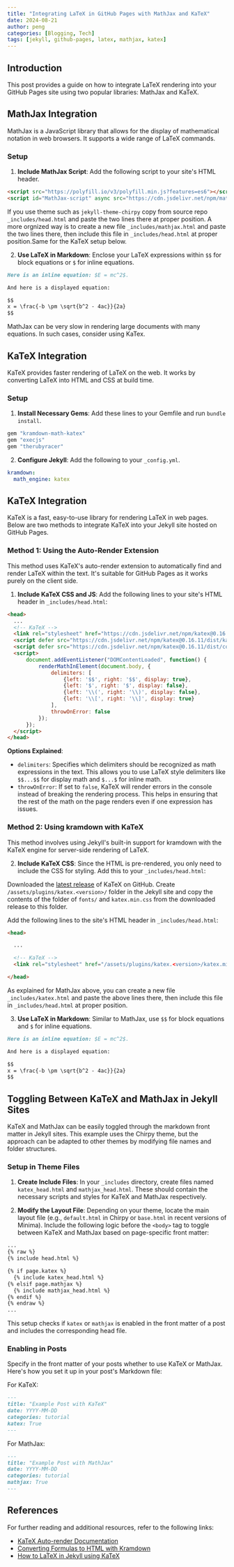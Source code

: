 ```yaml
---
title: "Integrating LaTeX in GitHub Pages with MathJax and KaTeX"
date: 2024-08-21
author: peng
categories: [Blogging, Tech]
tags: [jekyll, github-pages, latex, mathjax, katex]
---
```


## Introduction

This post provides a guide on how to integrate LaTeX rendering into your GitHub Pages site using two popular libraries: MathJax and KaTeX.

## MathJax Integration

MathJax is a JavaScript library that allows for the display of mathematical notation in web browsers. It supports a wide range of LaTeX commands.

### Setup

1. **Include MathJax Script**: Add the following script to your site's HTML header.

```html
<script src="https://polyfill.io/v3/polyfill.min.js?features=es6"></script>
<script id="MathJax-script" async src="https://cdn.jsdelivr.net/npm/mathjax@3/es5/tex-mml-chtml.js"></script>
```

If you use theme such as `jekyll-theme-chirpy` copy from source repo `_includes/head.html` and paste the two lines there at proper position.
A more orgnized way is to create a new file `_includes/mathjax.html` and paste the two lines there, then include this file in `_includes/head.html` at proper position.Same for the KaTeX setup below. 


2. **Use LaTeX in Markdown**: Enclose your LaTeX expressions within `$$` for block equations or `$` for inline equations.

```markdown
Here is an inline equation: $E = mc^2$.

And here is a displayed equation:

$$
x = \frac{-b \pm \sqrt{b^2 - 4ac}}{2a}
$$
```
MathJax can be very slow in rendering large documents with many equations. In such cases, consider using KaTex.

## KaTeX Integration

KaTeX provides faster rendering of LaTeX on the web. It works by converting LaTeX into HTML and CSS at build time.

### Setup

1. **Install Necessary Gems**: Add these lines to your Gemfile and run `bundle install`.

```ruby
gem "kramdown-math-katex"
gem "execjs"
gem "therubyracer"
```

2. **Configure Jekyll**: Add the following to your `_config.yml`.

```yaml
kramdown:
  math_engine: katex
```

## KaTeX Integration

KaTeX is a fast, easy-to-use library for rendering LaTeX in web pages. Below are two methods to integrate KaTeX into your Jekyll site hosted on GitHub Pages.

### Method 1: Using the Auto-Render Extension

This method uses KaTeX's auto-render extension to automatically find and render LaTeX within the text. It's suitable for GitHub Pages as it works purely on the client side.

1. **Include KaTeX CSS and JS**: Add the following lines to your site's HTML header in `_includes/head.html`:

```html
<head>
  ...
  <!-- KaTeX -->
  <link rel="stylesheet" href="https://cdn.jsdelivr.net/npm/katex@0.16.11/dist/katex.min.css" integrity="sha384-nB0miv6/jRmo5UMMR1wu3Gz6NLsoTkbqJghGIsx//Rlm+ZU03BU6SQNC66uf4l5+" crossorigin="anonymous">
  <script defer src="https://cdn.jsdelivr.net/npm/katex@0.16.11/dist/katex.min.js" integrity="sha384-7zkQWkzuo3B5mTepMUcHkMB5jZaolc2xDwL6VFqjFALcbeS9Ggm/Yr2r3Dy4lfFg" crossorigin="anonymous"></script>
  <script defer src="https://cdn.jsdelivr.net/npm/katex@0.16.11/dist/contrib/auto-render.min.js" integrity="sha384-43gviWU0YVjaDtb/GhzOouOXtZMP/7XUzwPTstBeZFe/+rCMvRwr4yROQP43s0Xk" crossorigin="anonymous"></script>
  <script>
      document.addEventListener("DOMContentLoaded", function() {
          renderMathInElement(document.body, {
              delimiters: [
                  {left: '$$', right: '$$', display: true},
                  {left: '$', right: '$', display: false},
                  {left: '\\(', right: '\\)', display: false},
                  {left: '\\[', right: '\\]', display: true}
              ],
              throwOnError: false
          });
      });
  </script>
</head>
```

**Options Explained**:
- `delimiters`: Specifies which delimiters should be recognized as math expressions in the text. This allows you to use LaTeX style delimiters like `$$...$$` for display math and `$...$` for inline math.
- `throwOnError`: If set to `false`, KaTeX will render errors in the console instead of breaking the rendering process. This helps in ensuring that the rest of the math on the page renders even if one expression has issues.

### Method 2: Using kramdown with KaTeX

This method involves using Jekyll's built-in support for kramdown with the KaTeX engine for server-side rendering of LaTeX.

2. **Include KaTeX CSS**: Since the HTML is pre-rendered, you only need to include the CSS for styling. Add this to your `_includes/head.html`:

Downloaded the [latest release](https://github.com/KaTeX/KaTeX/releases) of KaTeX on GitHub. Create `/assets/plugins/katex.<version>/` folder in the Jekyll site and copy the contents of the folder of `fonts/` and `katex.min.css` from the downloaded release to this folder.

Add the following lines to the site's HTML header in `_includes/head.html`:

```html
<head>

  ...

  <!-- KaTeX -->
  <link rel="stylesheet" href="/assets/plugins/katex.<version>/katex.min.css">

</head>
```

As explained for MathJax above, you can create a new file `_includes/katex.html` and paste the above lines there, then include this file in `_includes/head.html` at proper position.


3. **Use LaTeX in Markdown**: Similar to MathJax, use `$$` for block equations and `$` for inline equations.

```markdown
Here is an inline equation: $E = mc^2$.

And here is a displayed equation:

$$
x = \frac{-b \pm \sqrt{b^2 - 4ac}}{2a}
$$
```

## Toggling Between KaTeX and MathJax in Jekyll Sites

KaTeX and MathJax can be easily toggled through the markdown front matter in Jekyll sites. This example uses the Chirpy theme, but the approach can be adapted to other themes by modifying file names and folder structures.

### Setup in Theme Files

1. **Create Include Files**: In your `_includes` directory, create files named `katex_head.html` and `mathjax_head.html`. These should contain the necessary scripts and styles for KaTeX and MathJax respectively.

2. **Modify the Layout File**: Depending on your theme, locate the main layout file (e.g., `default.html` in Chirpy or `base.html` in recent versions of Minima). Include the following logic before the `<body>` tag to toggle between KaTeX and MathJax based on page-specific front matter:

```html
...
{% raw %}
{% include head.html %}

{% if page.katex %}
  {% include katex_head.html %}
{% elsif page.mathjax %}
  {% include mathjax_head.html %}
{% endif %}
{% endraw %}
...
```

This setup checks if `katex` or `mathjax` is enabled in the front matter of a post and includes the corresponding head file.

### Enabling in Posts

Specify in the front matter of your posts whether to use KaTeX or MathJax. Here's how you set it up in your post's Markdown file:

For KaTeX:

```markdown
---
title: "Example Post with KaTeX"
date: YYYY-MM-DD
categories: tutorial
katex: True
---
```

For MathJax:

```markdown
---
title: "Example Post with MathJax"
date: YYYY-MM-DD
categories: tutorial
mathjax: True
---
```

## References

For further reading and additional resources, refer to the following links:

- [KaTeX Auto-render Documentation](https://katex.org/docs/autorender)
- [Converting Formulas to HTML with Kramdown](https://gendignoux.com/blog/2020/05/23/katex.html#converting-formulas-to-html-with-kramdown)
- [How to LaTeX in Jekyll using KaTeX](https://www.xuningyang.com/blog/2021-01-11-katex-with-jekyll)
